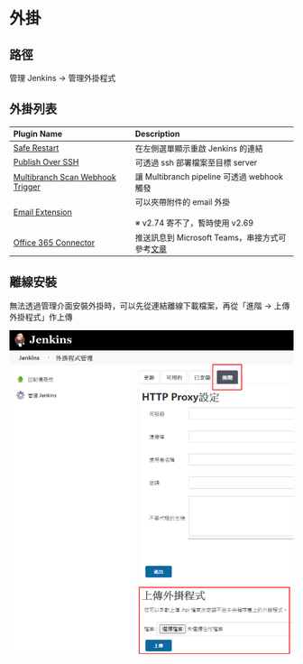 # 外掛

## 路徑

管理 Jenkins -> 管理外掛程式

## 外掛列表

| Plugin Name                                                                                      | Description                                                                                                         |
|:-------------------------------------------------------------------------------------------------|:--------------------------------------------------------------------------------------------------------------------|
| [Safe Restart](https://plugins.jenkins.io/saferestart/)                                          | 在左側選單顯示重啟 Jenkins 的連結                                                                                   |
| [Publish Over SSH](https://plugins.jenkins.io/publish-over-ssh/)                                 | 可透過 ssh 部署檔案至目標 server                                                                                    |
| [Multibranch Scan Webhook Trigger](https://plugins.jenkins.io/multibranch-scan-webhook-trigger/) | 讓 Multibranch pipeline 可透過 webhook 觸發                                                                         |
| [Email Extension](https://plugins.jenkins.io/email-ext/)                                         | 可以夾帶附件的 email 外掛<br><br>※ v2.74 寄不了，暫時使用 v2.69                                                     |
| [Office 365 Connector](https://plugins.jenkins.io/Office-365-Connector/)                         | 推送訊息到 Microsoft Teams，串接方式可參考[文章](https://dotblogs.com.tw/stanley14/2018/08/04/Jenkins_O365_MSTeams) |

## 離線安裝

無法透過管理介面安裝外掛時，可以先從連結離線下載檔案，再從「進階 -> 上傳外掛程式」作上傳

![20200819_103200](img/20200819_103200.png)
